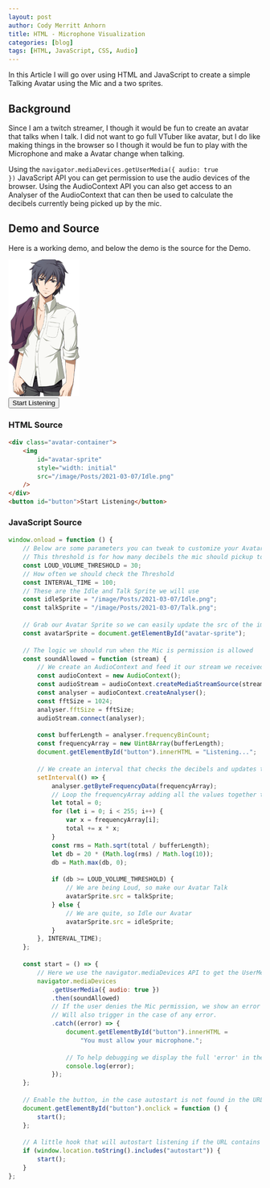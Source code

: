```yaml
---
layout: post
author: Cody Merritt Anhorn
title: HTML - Microphone Visualization
categories: [blog]
tags: [HTML, JavaScript, CSS, Audio]
---
```


In this Article I will go over using HTML and JavaScript to create a simple Talking Avatar using the Mic and a two sprites.

## Background

Since I am a twitch streamer, I though it would be fun to create an avatar that talks when I talk. I did not want to go full VTuber like avatar, but I do like making things in the browser so I though it would be fun to play with the Microphone and make a Avatar change when talking. 

Using the <code>navigator.mediaDevices.getUserMedia({ audio: true })</code> JavaScript API you can get permission to use the audio devices of the browser. Using the AudioContext API you can also get access to an Analyser of the AudioContext that can then be used to calculate the decibels currently being picked up by the mic.

## Demo and Source

Here is a working demo, and below the demo is the source for the Demo.

<div class="demo-section">
    <div class="avatar-container">
        <img
            id="avatar-sprite"
            style="width: initial"
            src="/image/Posts/2021-03-07/Idle.png"
        />
    </div>
    <button id="button">Start Listening</button>

<script>
window.onload = function () {
    // Below are some parameters you can tweak to customize your Avatar
    // This threshold is for how many decibels the mic should pickup to trigger the talking sprite
    const LOUD_VOLUME_THRESHOLD = 30;
    // How often we should check the Threshold
    const INTERVAL_TIME = 100;
    // These are the Idle and Talk Sprite we will use
    const idleSprite = "/image/Posts/2021-03-07/Idle.png";
    const talkSprite = "/image/Posts/2021-03-07/Talk.png";

    // Grab our Avatar Sprite so we can easily update the src of the image to simulate talking!
    const avatarSprite = document.getElementById("avatar-sprite");

    // The logic we should run when the Mic is permission is allowed 
    const soundAllowed = function (stream) {
        // We create an AudioContext and feed it our stream we received from mediaDevice request.
        const audioContext = new AudioContext();
        const audioStream = audioContext.createMediaStreamSource(stream);
        const analyser = audioContext.createAnalyser();
        const fftSize = 1024;
        analyser.fftSize = fftSize;
        audioStream.connect(analyser);

        const bufferLength = analyser.frequencyBinCount;
        const frequencyArray = new Uint8Array(bufferLength);
        document.getElementById("button").innerHTML = "Listening...";

        // We create an interval that checks the decibels and updates the Avatar to our threshold. 
        setInterval(() => {
            analyser.getByteFrequencyData(frequencyArray);
            // Loop the frequencyArray adding all the values together to get our total decibels.
            let total = 0;
            for (let i = 0; i < 255; i++) {
                var x = frequencyArray[i];
                total += x * x;
            }
            const rms = Math.sqrt(total / bufferLength);
            let db = 20 * (Math.log(rms) / Math.log(10));
            db = Math.max(db, 0);

            if (db >= LOUD_VOLUME_THRESHOLD) {
                // We are being Loud, so make our Avatar Talk
                avatarSprite.src = talkSprite;
            } else {
                // We are quite, so Idle our Avatar
                avatarSprite.src = idleSprite;
            }
        }, INTERVAL_TIME);
    };

    const start = () => {
        // Here we use the navigator.mediaDevices API to get the UserMedia for Audio
        navigator.mediaDevices
            .getUserMedia({ audio: true })
            .then(soundAllowed)
            // If the user denies the Mic permission, we show an error message
            // Will also trigger in the case of any error.
            .catch((error) => {
                document.getElementById("button").innerHTML =
                    "You must allow your microphone.";

                // To help debugging we display the full 'error' in the console
                console.log(error);
            });
    };

    // Enable the button, in the case autostart is not found in the URL
    document.getElementById("button").onclick = function () {
        start();
    };

    // A little hook that will autostart listening if the URL contains 'autostart'
    if (window.location.toString().includes("autostart")) {
        start();
    }
};
</script>

</div>

### HTML Source

~~~ html
<div class="avatar-container">
    <img
        id="avatar-sprite"
        style="width: initial"
        src="/image/Posts/2021-03-07/Idle.png"
    />
</div>
<button id="button">Start Listening</button>
~~~

### JavaScript Source

~~~ js
window.onload = function () {
    // Below are some parameters you can tweak to customize your Avatar
    // This threshold is for how many decibels the mic should pickup to trigger the talking sprite
    const LOUD_VOLUME_THRESHOLD = 30;
    // How often we should check the Threshold
    const INTERVAL_TIME = 100;
    // These are the Idle and Talk Sprite we will use
    const idleSprite = "/image/Posts/2021-03-07/Idle.png";
    const talkSprite = "/image/Posts/2021-03-07/Talk.png";

    // Grab our Avatar Sprite so we can easily update the src of the image to simulate talking!
    const avatarSprite = document.getElementById("avatar-sprite");

    // The logic we should run when the Mic is permission is allowed 
    const soundAllowed = function (stream) {
        // We create an AudioContext and feed it our stream we received from mediaDevice request.
        const audioContext = new AudioContext();
        const audioStream = audioContext.createMediaStreamSource(stream);
        const analyser = audioContext.createAnalyser();
        const fftSize = 1024;
        analyser.fftSize = fftSize;
        audioStream.connect(analyser);

        const bufferLength = analyser.frequencyBinCount;
        const frequencyArray = new Uint8Array(bufferLength);
        document.getElementById("button").innerHTML = "Listening...";

        // We create an interval that checks the decibels and updates the Avatar to our threshold. 
        setInterval(() => {
            analyser.getByteFrequencyData(frequencyArray);
            // Loop the frequencyArray adding all the values together to get our total decibels.
            let total = 0;
            for (let i = 0; i < 255; i++) {
                var x = frequencyArray[i];
                total += x * x;
            }
            const rms = Math.sqrt(total / bufferLength);
            let db = 20 * (Math.log(rms) / Math.log(10));
            db = Math.max(db, 0);

            if (db >= LOUD_VOLUME_THRESHOLD) {
                // We are being Loud, so make our Avatar Talk
                avatarSprite.src = talkSprite;
            } else {
                // We are quite, so Idle our Avatar
                avatarSprite.src = idleSprite;
            }
        }, INTERVAL_TIME);
    };

    const start = () => {
        // Here we use the navigator.mediaDevices API to get the UserMedia for Audio
        navigator.mediaDevices
            .getUserMedia({ audio: true })
            .then(soundAllowed)
            // If the user denies the Mic permission, we show an error message
            // Will also trigger in the case of any error.
            .catch((error) => {
                document.getElementById("button").innerHTML =
                    "You must allow your microphone.";

                // To help debugging we display the full 'error' in the console
                console.log(error);
            });
    };

    // Enable the button, in the case autostart is not found in the URL
    document.getElementById("button").onclick = function () {
        start();
    };

    // A little hook that will autostart listening if the URL contains 'autostart'
    if (window.location.toString().includes("autostart")) {
        start();
    }
};
~~~